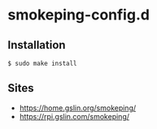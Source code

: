 # smokeping-config.d

## Installation

    $ sudo make install

## Sites

* https://home.gslin.org/smokeping/
* https://rpi.gslin.com/smokeping/

